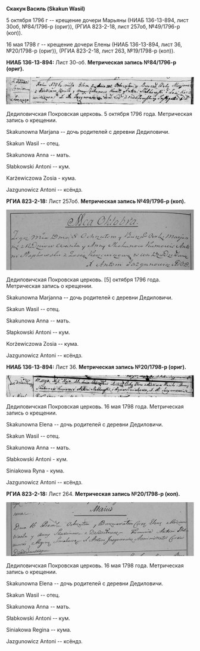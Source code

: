**Скакун Василь (Skakun Wasil)**

5 октября 1796 г -- крещение дочери Марьяны (НИАБ 136-13-894, лист 30об,
№84/1796-р (ориг)), (РГИА 823-2-18, лист 257об, №49/1796-р (коп)).

16 мая 1798 г -- крещение дочери Елены (НИАБ 136-13-894, лист 36,
№20/1798-р (ориг)), (РГИА 823-2-18, лист 263, №19/1798-р (коп)).

**НИАБ 136-13-894:** Лист 30-об. **Метрическая запись №84/1796-р
(ориг).**

![](./media/74a8fa473b1732906eeaa3f718111c8f408bfbac.png)

Дедиловичская Покровская церковь. 5 октября 1796 года. Метрическая
запись о крещении.

Skakunowna Marjana -- дочь родителей с деревни Дедиловичи.

Skakun Wasil -- отец.

Skakunowa Anna -- мать.

Słabkowski Antoni -- кум.

Karżewiczowa Zosia - кума.

Jazgunowicz Antoni -- ксёндз.

**РГИА 823-2-18:** Лист 257об. **Метрическая запись №49/1796-р (коп).**

![](./media/12c40950e40a8930002c3964e926ad0b77771137.png)

Дедиловичская Покровская церковь. \[5\] октября 1796 года. Метрическая
запись о крещении.

Skakunowna Marjanna -- дочь родителей с деревни Дедиловичи.

Skakun Wasil -- отец.

Skakunowa Anna -- мать.

Słapkowski Antoni -- кум.

Korżewiczowa Zosia -- кума.

Jazgunowicz Antoni -- ксёндз.

**НИАБ 136-13-894:** Лист 36. **Метрическая запись №20/1798-р (ориг).**

![](./media/4eafb5ef365c53646a76005197d8b4a0bb5c9cee.png)

Дедиловичская Покровская церковь. 16 мая 1798 года. Метрическая запись о
крещении.

Skakunowna Elena -- дочь родителей с деревни Дедиловичи.

Skakun Wasil -- отец.

Skakunowa Anna -- мать.

Słabkowski Antoni - кум.

Siniakowa Ryna - кума.

Jazgunowicz Antoni -- ксёндз.

**РГИА 823-2-18:** Лист 264. **Метрическая запись №20/1798-р (коп).**

![](./media/dbb1ddf08c87a309f5fc7cf4b0ed6707b7e084c4.png)

Дедиловичская Покровская церковь. 16 мая 1798 года. Метрическая запись о
крещении.

Skakunowna Elena -- дочь родителей с деревни Дедиловичи.

Skakun Wasil -- отец.

Skakunowa Anna -- мать.

Słabkowski Antoni -- кум.

Siniakowa Regina -- кума.

Jazgunowicz Antoni -- ксёндз.
